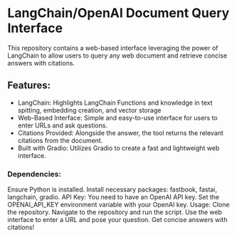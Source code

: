 # LangChain/OpenAI Document Query Interface
This repository contains a web-based interface leveraging the power of LangChain to allow users to query any web document and retrieve concise answers with citations.

## Features:
- LangChain: Highlights LangChain Functions and knowledge in text spitting, embedding creation, and vector storage
- Web-Based Interface: Simple and easy-to-use interface for users to enter URLs and ask questions.
- Citations Provided: Alongside the answer, the tool returns the relevant citations from the document.
- Built with Gradio: Utilizes Gradio to create a fast and lightweight web interface.

### Dependencies:

Ensure Python is installed.
Install necessary packages: fastbook, fastai, langchain, gradio.
API Key:
You need to have an OpenAI API key. Set the OPENAI_API_KEY environment variable with your OpenAI key.
Usage:
Clone the repository.
Navigate to the repository and run the script.
Use the web interface to enter a URL and pose your question.
Get concise answers with citations!
